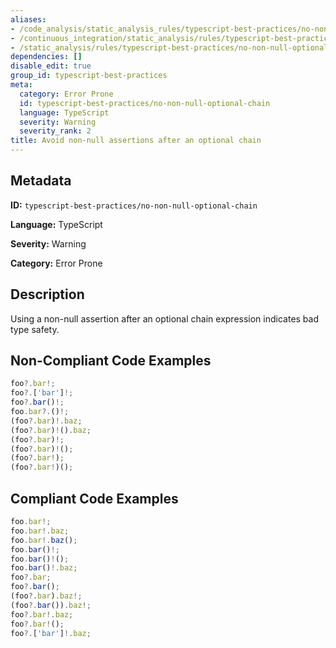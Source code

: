 ```yaml
---
aliases:
- /code_analysis/static_analysis_rules/typescript-best-practices/no-non-null-optional-chain
- /continuous_integration/static_analysis/rules/typescript-best-practices/no-non-null-optional-chain
- /static_analysis/rules/typescript-best-practices/no-non-null-optional-chain
dependencies: []
disable_edit: true
group_id: typescript-best-practices
meta:
  category: Error Prone
  id: typescript-best-practices/no-non-null-optional-chain
  language: TypeScript
  severity: Warning
  severity_rank: 2
title: Avoid non-null assertions after an optional chain
---
```

<!--  SOURCED FROM https://github.com/DataDog/datadog-static-analyzer-rule-docs -->


## Metadata
**ID:** `typescript-best-practices/no-non-null-optional-chain`

**Language:** TypeScript

**Severity:** Warning

**Category:** Error Prone

## Description
Using a non-null assertion after an optional chain expression indicates bad type safety. 

## Non-Compliant Code Examples
```typescript
foo?.bar!;
foo?.['bar']!;
foo?.bar()!;
foo.bar?.()!;
(foo?.bar)!.baz;
(foo?.bar)!().baz;
(foo?.bar)!;
(foo?.bar)!();
(foo?.bar!);
(foo?.bar!)();
```

## Compliant Code Examples
```typescript
foo.bar!;
foo.bar!.baz;
foo.bar!.baz();
foo.bar()!;
foo.bar()!();
foo.bar()!.baz;
foo?.bar;
foo?.bar();
(foo?.bar).baz!;
(foo?.bar()).baz!;
foo?.bar!.baz;
foo?.bar!();
foo?.['bar']!.baz;
```
